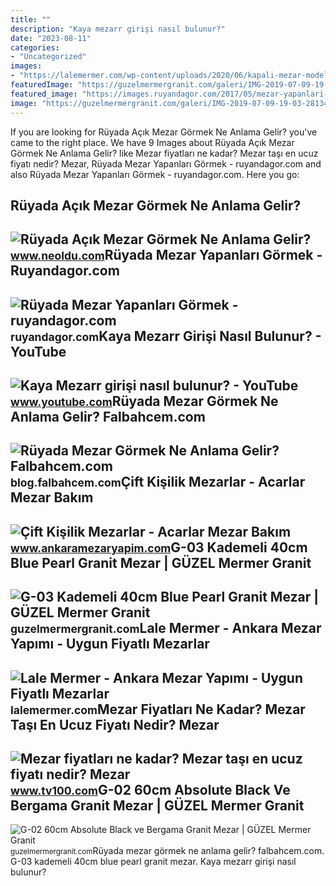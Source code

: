 ```yaml
---
title: ""
description: "Kaya mezarr girişi nasıl bulunur?"
date: "2023-08-11"
categories:
- "Uncategorized"
images:
- "https://lalemermer.com/wp-content/uploads/2020/06/kapali-mezar-modelleri-lm-001-f-1500x1125.jpg"
featuredImage: "https://guzelmermergranit.com/galeri/IMG-2019-07-09-19-00-44507g-02.jpg"
featured_image: "https://images.ruyandagor.com/2017/05/mezar-yapanlari-gormek-1609.jpg"
image: "https://guzelmermergranit.com/galeri/IMG-2019-07-09-19-03-28134g-03.jpg"
---
```


If you are looking for Rüyada Açık Mezar Görmek Ne Anlama Gelir? you've came to the right place. We have 9 Images about Rüyada Açık Mezar Görmek Ne Anlama Gelir? like Mezar fiyatları ne kadar? Mezar taşı en ucuz fiyatı nedir? Mezar, Rüyada Mezar Yapanları Görmek - ruyandagor.com and also Rüyada Mezar Yapanları Görmek - ruyandagor.com. Here you go:

Rüyada Açık Mezar Görmek Ne Anlama Gelir?
-----------------------------------------

 ![Rüyada Açık Mezar Görmek Ne Anlama Gelir?](https://d.neoldu.com/news/68140.jpg) <small>www.neoldu.com</small>Rüyada Mezar Yapanları Görmek - Ruyandagor.com
----------------------------------------------

 ![Rüyada Mezar Yapanları Görmek - ruyandagor.com](https://images.ruyandagor.com/2017/05/mezar-yapanlari-gormek-1609.jpg) <small>ruyandagor.com</small>Kaya Mezarr Girişi Nasıl Bulunur? - YouTube
-------------------------------------------

 ![Kaya Mezarr girişi nasıl bulunur? - YouTube](https://i.ytimg.com/vi/QDlpTKdWYPk/maxresdefault.jpg) <small>www.youtube.com</small>Rüyada Mezar Görmek Ne Anlama Gelir? Falbahcem.com
--------------------------------------------------

 ![Rüyada Mezar Görmek Ne Anlama Gelir? Falbahcem.com](https://blog.falbahcem.com/wp-content/uploads/2020/02/Rüyada-mezar-görmek-mezarlığa-gitmek.jpg) <small>blog.falbahcem.com</small>Çift Kişilik Mezarlar - Acarlar Mezar Bakım
-------------------------------------------

 ![Çift Kişilik Mezarlar - Acarlar Mezar Bakım](https://www.ankaramezaryapim.com/up/img/2021/04/26/6qm01.jpeg) <small>www.ankaramezaryapim.com</small>G-03 Kademeli 40cm Blue Pearl Granit Mezar | GÜZEL Mermer Granit
----------------------------------------------------------------

 ![G-03 Kademeli 40cm Blue Pearl Granit Mezar | GÜZEL Mermer Granit](https://guzelmermergranit.com/galeri/IMG-2019-07-09-19-03-28134g-03.jpg) <small>guzelmermergranit.com</small>Lale Mermer - Ankara Mezar Yapımı - Uygun Fiyatlı Mezarlar
----------------------------------------------------------

 ![Lale Mermer - Ankara Mezar Yapımı - Uygun Fiyatlı Mezarlar](https://lalemermer.com/wp-content/uploads/2020/06/kapali-mezar-modelleri-lm-001-f-1500x1125.jpg) <small>lalemermer.com</small>Mezar Fiyatları Ne Kadar? Mezar Taşı En Ucuz Fiyatı Nedir? Mezar
----------------------------------------------------------------

 ![Mezar fiyatları ne kadar? Mezar taşı en ucuz fiyatı nedir? Mezar](https://img.tv100.com/rcman/Cw850h478q95gc/storage/files/images/2022/09/17/4848484-9GCL_cover.jpg) <small>www.tv100.com</small>G-02 60cm Absolute Black Ve Bergama Granit Mezar | GÜZEL Mermer Granit
----------------------------------------------------------------------

 ![G-02 60cm Absolute Black ve Bergama Granit Mezar | GÜZEL Mermer Granit](https://guzelmermergranit.com/galeri/IMG-2019-07-09-19-00-44507g-02.jpg) <small>guzelmermergranit.com</small>Rüyada mezar görmek ne anlama gelir? falbahcem.com. G-03 kademeli 40cm blue pearl granit mezar. Kaya mezarr girişi nasıl bulunur?
